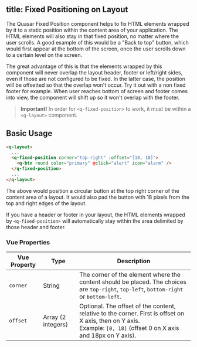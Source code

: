 title: Fixed Positioning on Layout
---

The Quasar Fixed Position component helps to fix HTML elements wrapped by it to a static position within the content area of your application. The HTML elements will also stay in that fixed position, no matter where the user scrolls. A good example of this would be a "Back to top" button, which would first appear at the bottom of the screen, once the user scrolls down to a certain level on the screen.

The great advantage of this is that the elements wrapped by this component will never overlap the layout header, footer or left/right sides, even if those are not configured to be fixed. In the latter case, the position will be offsetted so that the overlap won't occur.
Try it out with a non fixed footer for example. When user reaches bottom of screen and footer comes into view, the component will shift up so it won't overlap with the footer.
<input type="hidden" data-fullpage-demo="layout/fixed-positioning">

>**Important!**
In order for `<q-fixed-position>` to work, it must be within a `<q-layout>` component.

## Basic Usage

```html
<q-layout>
  ...
  <q-fixed-position corner="top-right" :offset="[18, 18]">
    <q-btn round color="primary" @click="alert" icon="alarm" />
  </q-fixed-position>
  ...
</q-layout>
```

The above would position a circular button at the top right corner of the content area of a layout. It would also pad the button with 18 pixels from the top and right edges of the layout.


If you have a header or footer in your layout, the HTML elements wrapped by `<q-fixed-position>` will automatically stay within the area delimited by those header and footer.

### Vue Properties
| Vue Property | Type | Description |
| --- | --- | --- |
| `corner` | String | The corner of the element where the content should be placed. The choices are `top-right`, `top-left`, `bottom-right` or `bottom-left`. |
| `offset` | Array (2 integers) | Optional. The offset of the content, relative to the corner. First is offset on X axis, then on Y axis.<br>Example: `[0, 18]` (offset 0 on X axis and 18px on Y axis). |
